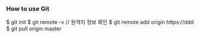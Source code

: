 ### How to use Git
$ git init
$ git remote -v // 원격지 정보 확인
$ git remote add origin https://ddd
$ git pull origin master
